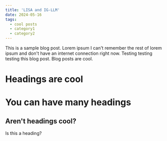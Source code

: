 ```yaml
---
title: 'LISA and IG-LLM'
date: 2024-05-16
tags:
  - cool posts
  - category1
  - category2
---
```


This is a sample blog post. Lorem ipsum I can't remember the rest of lorem ipsum and don't have an internet connection right now. Testing testing testing this blog post. Blog posts are cool.
 
Headings are cool
======

You can have many headings
======

Aren't headings cool?
------

Is this a heading?